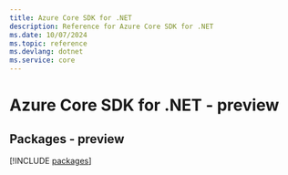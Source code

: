 ```yaml
---
title: Azure Core SDK for .NET
description: Reference for Azure Core SDK for .NET
ms.date: 10/07/2024
ms.topic: reference
ms.devlang: dotnet
ms.service: core
---
```

# Azure Core SDK for .NET - preview
## Packages - preview
[!INCLUDE [packages](core-index.md)]